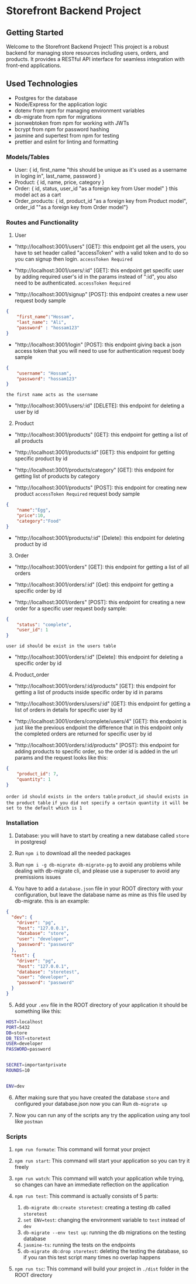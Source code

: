 # Storefront Backend Project

## Getting Started

Welcome to the Storefront Backend Project! This project is a robust backend for managing store resources including users, orders, and products. It provides a RESTful API interface for seamless integration with front-end applications.

## Used Technologies

- Postgres for the database
- Node/Express for the application logic
- dotenv from npm for managing environment variables
- db-migrate from npm for migrations
- jsonwebtoken from npm for working with JWTs
- bcrypt from npm for password hashing
- jasmine and supertest from npm for testing
- prettier and eslint for linting and formatting

### Models/Tables

- User: { id, first_name "this should be unique as it's used as a username in loging in", last_name, password }
- Product: { id, name, price, category }
- Order: { id, status, user_id "as a foreign key from User model" } this model act as a cart
- Order_products: { id, product_id "as a foreign key from Product model", order_id ""as a foreign key from Order model"}

### Routes and Functionality

1. User

- "http://localhost:3001/users" [GET]: this endpoint get all the users, you have to set header called "accessToken" with a valid token and to do so you can signup then login. `accessToken Required`

- "http://localhost:3001/users/:id" [GET]: this endpoint get specific user by adding required user's id in the params instead of ":id", you also need to be authenticated. `accessToken Required`

- "http://localhost:3001/signup" [POST]: this endpoint creates a new user
request body sample  
```json
{
    "first_name":"Hossam",
    "last_name": "Ali",
    "password" : "hossam123"
}

```

- "http://localhost:3001/login" [POST]: this endpoint giving back a json access token that you will need to use for authentication
request body sample  
```json
{
    "username": "Hossam",  
    "password": "hossam123"
}

```
`the first name acts as the username`

- "http://localhost:3001/users/:id" [DELETE]: this endpoint for deleting a user by id


2. Product

- "http://localhost:3001/products" [GET]: this endpoint for getting a list of all products

- "http://localhost:3001/products:id" [GET]: this endpoint for getting specific product by id

- "http://localhost:3001/products/category" [GET]: this endpoint for getting list of products by category

- "http://localhost:3001/products" [POST]: this endpoint for creating new product `accessToken Required`
request body sample
```json
{
    "name":"Egg",
    "price":10,
    "category":"Food"
}

```

- "http://localhost:3001/products/:id" [Delete]: this endpoint for deleting product by id

3. Order

- "http://localhost:3001/orders" [GET]: this endpoint for getting a list of all orders

- "http://localhost:3001/orders/:id" [Get]: this endpoint for getting a specific order by id

- "http://localhost:3001/orders" [POST]: this endpoint for creating a new order for a specific user 
request body sample:
```json
{
    "status": "complete", 
    "user_id": 1
}

```
`user id should be exist in the users table`

- "http://localhost:3001/orders/:id" [Delete]: this endpoint for deleting a specific order by id

4. Product_order

- "http://localhost:3001/orders/:id/products" [GET]: this endpoint for getting a list of products inside specific order by id in params

- "http://localhost:3001/orders/users/:id" [GET]: this endpoint for getting a list of orders in details for specific user by id

- "http://localhost:3001/orders/complete/users/4" [GET]: this endpoint is just like the previous endpoint the difference that in this endpoint only the completed orders are returned for specific user by id

- "http://localhost:3001/orders/:id/products" [POST]: this endpoint for adding products to specific order, so the order id is added in the url params and the request looks like this:

```json
{
    "product_id": 7,
    "quantity": 1
}

```
`order id should exists in the orders table`
`product_id should exists in the product table`
`if you did not specify a certain quantity it will be set to the default which is 1`


### Installation

1. Database: you will have to start by creating a new database called `store` in postgresql

2. Run ```npm i``` to download all the needed packages

3. Run ```npm i -g db-migrate db-migrate-pg``` to avoid any problems while dealing with db-migrate cli, and please use a superuser to avoid any premissions issues

4. You have to add a  `database.json` file in your ROOT directory with your configuration, but leave the database name as mine as this file used by db-migrate. this is an example: 
```json
{
  "dev": {
    "driver": "pg",
    "host": "127.0.0.1",
    "database": "store",
    "user": "developer",
    "password": "password"
  },
  "test": {
    "driver": "pg",
    "host": "127.0.0.1",
    "database": "storetest",
    "user": "developer",
    "password": "password"
  }
}
```

5. Add your `.env` file in the ROOT directory of your application it should be something like this:
```sh
HOST=localhost
PORT=5432
DB=store
DB_TEST=storetest
USER=developer 
PASSWORD=password


SECRET=importantprivate
ROUNDS=10


ENV=dev
```

6. After making sure that you have created the database `store` and configured your database.json now you can Run ```db-migrate up```

7. Now you can run any of the scripts any try the application using any tool like `postman`

### Scripts

1. ```npm run formate```: This command will format your project

2. ```npm run start```: This command will start your application so you can try it freely 

3. ```npm run watch```: This command will watch your application while trying, so changes can have an immediate reflection on the application

4. ```npm run test```: This command is actually consists of 5 parts:
    1. ```db-migrate db:create storetest```: creating a testing db called `storetest`
    2. ```set ENV=test```: changing the environment variable to `test` instead of `dev`
    3. ```db-migrate --env test up```: running the db migrations on the testing database
    4. ```jasmine-ts```: running the tests on the endpoints
    5. ```db-migrate db:drop storetest```: deleting the testing the database, so if you ran this test script many times no overlap happens

5. ```npm run tsc```: This command will build your project in `./dist` folder in the ROOT directory
